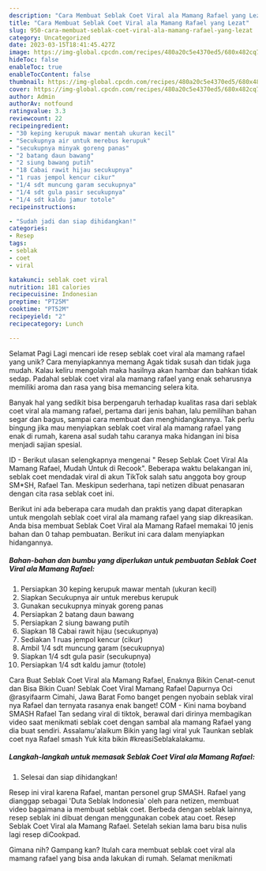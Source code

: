 ```yaml
---
description: "Cara Membuat Seblak Coet Viral ala Mamang Rafael yang Lezat"
title: "Cara Membuat Seblak Coet Viral ala Mamang Rafael yang Lezat"
slug: 950-cara-membuat-seblak-coet-viral-ala-mamang-rafael-yang-lezat
category: Uncategorized
date: 2023-03-15T18:41:45.427Z
image: https://img-global.cpcdn.com/recipes/480a20c5e4370ed5/680x482cq70/seblak-coet-viral-ala-mamang-rafael-foto-resep-utama.jpg
hideToc: false
enableToc: true
enableTocContent: false
thumbnail: https://img-global.cpcdn.com/recipes/480a20c5e4370ed5/680x482cq70/seblak-coet-viral-ala-mamang-rafael-foto-resep-utama.jpg
cover: https://img-global.cpcdn.com/recipes/480a20c5e4370ed5/680x482cq70/seblak-coet-viral-ala-mamang-rafael-foto-resep-utama.jpg
author: Admin
authorAv: notfound
ratingvalue: 3.3
reviewcount: 22
recipeingredient:
- "30 keping kerupuk mawar mentah ukuran kecil"
- "Secukupnya air untuk merebus kerupuk"
- "secukupnya minyak goreng panas"
- "2 batang daun bawang"
- "2 siung bawang putih"
- "18 Cabai rawit hijau secukupnya"
- "1 ruas jempol kencur cikur"
- "1/4 sdt muncung garam secukupnya"
- "1/4 sdt gula pasir secukupnya"
- "1/4 sdt kaldu jamur totole"
recipeinstructions:

- "Sudah jadi dan siap dihidangkan!"
categories:
- Resep
tags:
- seblak
- coet
- viral

katakunci: seblak coet viral 
nutrition: 181 calories
recipecuisine: Indonesian
preptime: "PT25M"
cooktime: "PT52M"
recipeyield: "2"
recipecategory: Lunch

---
```



Selamat Pagi Lagi mencari ide resep seblak coet viral ala mamang rafael yang unik? Cara menyiapkannya memang Agak tidak susah dan tidak juga mudah. Kalau keliru mengolah maka hasilnya akan hambar dan bahkan tidak sedap. Padahal seblak coet viral ala mamang rafael yang enak seharusnya memiliki aroma dan rasa yang bisa memancing selera kita.


Banyak hal yang sedikit bisa berpengaruh terhadap kualitas rasa dari seblak coet viral ala mamang rafael, pertama dari jenis bahan, lalu pemilihan bahan segar dan bagus, sampai cara membuat dan menghidangkannya. Tak perlu bingung jika mau menyiapkan seblak coet viral ala mamang rafael yang enak di rumah, karena asal sudah tahu caranya maka hidangan ini bisa menjadi sajian spesial.

ID - Berikut ulasan selengkapnya mengenai &#34; Resep Seblak Coet Viral Ala Mamang Rafael, Mudah Untuk di Recook&#34;. Beberapa waktu belakangan ini, seblak coet mendadak viral di akun TikTok salah satu anggota boy group SM*SH, Rafael Tan. Meskipun sederhana, tapi netizen dibuat penasaran dengan cita rasa seblak coet ini.


Berikut ini ada beberapa cara mudah dan praktis yang dapat diterapkan untuk mengolah seblak coet viral ala mamang rafael yang siap dikreasikan. Anda bisa membuat Seblak Coet Viral ala Mamang Rafael memakai 10 jenis bahan dan 0 tahap pembuatan. Berikut ini cara dalam menyiapkan hidangannya.

<!--inarticleads1-->

##### Bahan-bahan dan bumbu yang diperlukan untuk pembuatan Seblak Coet Viral ala Mamang Rafael:

1. Persiapkan 30 keping kerupuk mawar mentah (ukuran kecil)
1. Siapkan Secukupnya air untuk merebus kerupuk
1. Gunakan secukupnya minyak goreng panas
1. Persiapkan 2 batang daun bawang
1. Persiapkan 2 siung bawang putih
1. Siapkan 18 Cabai rawit hijau (secukupnya)
1. Sediakan 1 ruas jempol kencur (cikur)
1. Ambil 1/4 sdt muncung garam (secukupnya)
1. Siapkan 1/4 sdt gula pasir (secukupnya)
1. Persiapkan 1/4 sdt kaldu jamur (totole)


Cara Buat Seblak Coet Viral ala Mamang Rafael, Enaknya Bikin Cenat-cenut dan Bisa Bikin Cuan! Seblak Coet Viral Mamang Rafael Dapurnya Oci @rasyifaarm Cimahi, Jawa Barat Fomo banget pengen nyobain seblak viral nya Rafael dan ternyata rasanya enak banget! COM - Kini nama boyband SMASH Rafael Tan sedang viral di tiktok, berawal dari dirinya membagikan video saat menikmati seblak coet dengan sambal ala mamang Rafael yang dia buat sendiri. Assalamu&#39;alaikum Bikin yang lagi viral yuk Taunkan seblak coet nya Rafael smash Yuk kita bikin #kreasiSeblakalakamu. 

<!--inarticleads2-->

##### Langkah-langkah untuk memasak Seblak Coet Viral ala Mamang Rafael:


1. Selesai dan siap dihidangkan!

Resep ini viral karena Rafael, mantan personel grup SMASH. Rafael yang dianggap sebagai &#39;Duta Seblak Indonesia&#39; oleh para netizen, membuat video bagaimana ia membuat seblak coet. Berbeda dengan seblak lainnya, resep seblak ini dibuat dengan menggunakan cobek atau coet. Resep Seblak Coet Viral ala Mamang Rafael. Setelah sekian lama baru bisa nulis lagi resep diCookpad. 

Gimana nih? Gampang kan? Itulah cara membuat seblak coet viral ala mamang rafael yang bisa anda lakukan di rumah. Selamat menikmati
